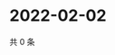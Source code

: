 # 2022-02-02

共 0 条

<!-- BEGIN WEIBO -->
<!-- 最后更新时间 Wed Feb 02 2022 17:13:27 GMT+0800 (China Standard Time) -->

<!-- END WEIBO -->
